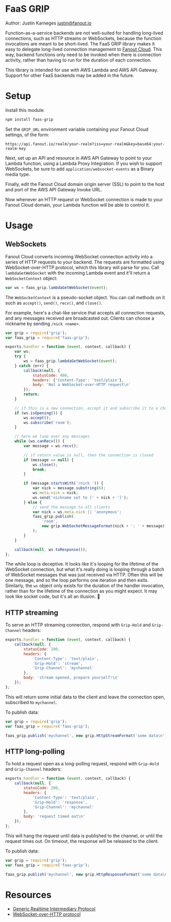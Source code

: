 # FaaS GRIP

Author: Justin Karneges <justin@fanout.io>

Function-as-a-service backends are not well-suited for handling long-lived connections, such as HTTP streams or WebSockets, because the function invocations are meant to be short-lived. The FaaS GRIP library makes it easy to delegate long-lived connection management to [Fanout Cloud](https://fanout.io/cloud/). This way, backend functions only need to be invoked when there is connection activity, rather than having to run for the duration of each connection.

This library is intended for use with AWS Lambda and AWS API Gateway. Support for other FaaS backends may be added in the future.

# Setup

Install this module:

```sh
npm install faas-grip
```

Set the `GRIP_URL` environment variable containing your Fanout Cloud settings, of the form:

```
https://api.fanout.io/realm/your-realm?iss=your-realm&key=base64:your-realm-key
```

Next, set up an API and resource in AWS API Gateway to point to your Lambda function, using a Lambda Proxy Integration. If you wish to support WebSockets, be sure to add `application/websocket-events` as a Binary media type.

Finally, edit the Fanout Cloud domain origin server (SSL) to point to the host and port of the AWS API Gateway Invoke URL.

Now whenever an HTTP request or WebSocket connection is made to your Fanout Cloud domain, your Lambda function will be able to control it.

# Usage

## WebSockets

Fanout Cloud converts incoming WebSocket connection activity into a series of HTTP requests to your backend. The requests are formatted using WebSocket-over-HTTP protocol, which this library will parse for you. Call `lambdaGetWebSocket` with the incoming Lambda event and it'll return a `WebSocketContext` object:

```js
var ws = faas_grip.lambdaGetWebSocket(event);
```

The `WebSocketContext` is a pseudo-socket object. You can call methods on it such as `accept()`, `send()`, `recv()`, and `close()`.

For example, here's a chat-like service that accepts all connection requests, and any messages received are broadcasted out. Clients can choose a nickname by sending `/nick <name>`.

```js
var grip = require('grip');
var faas_grip = require('faas-grip');

exports.handler = function (event, context, callback) {
    var ws;
    try {
        ws = faas_grip.lambdaGetWebSocket(event);
    } catch (err) {
        callback(null, {
            statusCode: 400,
            headers: {'Content-Type': 'text/plain'},
            body: 'Not a WebSocket-over-HTTP request\n'
        });
        return;
    }

    // if this is a new connection, accept it and subscribe it to a channel
    if (ws.isOpening()) {
        ws.accept();
        ws.subscribe('room');
    }

    // here we loop over any messages
    while (ws.canRecv()) {
        var message = ws.recv();

        // if return value is null, then the connection is closed
        if (message == null) {
            ws.close();
            break;
        }

        if (message.startsWith('/nick ')) {
            var nick = message.substring(6);
            ws.meta.nick = nick;
            ws.send('nickname set to [' + nick + ']');
        } else {
            // send the message to all clients
            var nick = ws.meta.nick || 'anonymous';
            faas_grip.publish(
                'room',
                new grip.WebSocketMessageFormat(nick + ': ' + message)
            );
        }
    }

    callback(null, ws.toResponse());
};
```

The while loop is deceptive. It looks like it's looping for the lifetime of the WebSocket connection, but what it's really doing is looping through a batch of WebSocket messages that was just received via HTTP. Often this will be one message, and so the loop performs one iteration and then exits. Similarly, the `ws` object only exists for the duration of the handler invocation, rather than for the lifetime of the connection as you might expect. It may look like socket code, but it's all an illusion. :tophat:

## HTTP streaming

To serve an HTTP streaming connection, respond with `Grip-Hold` and `Grip-Channel` headers:

```js
exports.handler = function (event, context, callback) {
    callback(null, {
        statusCode: 200,
        headers: {
            'Content-Type': 'text/plain',
            'Grip-Hold': 'stream',
            'Grip-Channel': 'mychannel'
        },
        body: 'stream opened, prepare yourself!\n'
    });
};
```

This will return some initial data to the client and leave the connection open, subscribed to `mychannel`.

To publish data:

```js
var grip = require('grip');
var faas_grip = require('faas-grip');

faas_grip.publish('mychannel', new grip.HttpStreamFormat('some data\n'));
```

## HTTP long-polling

To hold a request open as a long-polling request, respond with `Grip-Hold` and `Grip-Channel` headers:

```js
exports.handler = function (event, context, callback) {
    callback(null, {
        statusCode: 200,
        headers: {
            'Content-Type': 'text/plain',
            'Grip-Hold': 'response',
            'Grip-Channel': 'mychannel'
        },
        body: 'request timed out\n'
    });
};
```

This will hang the request until data is published to the channel, or until the request times out. On timeout, the response will be released to the client.

To publish data:

```js
var grip = require('grip');
var faas_grip = require('faas-grip');

faas_grip.publish('mychannel', new grip.HttpResponseFormat('some data\n'));
```

# Resources

* [Generic Realtime Intermediary Protocol](http://pushpin.org/docs/protocols/grip/)
* [WebSocket-over-HTTP protocol](http://pushpin.org/docs/protocols/websocket-over-http/)
